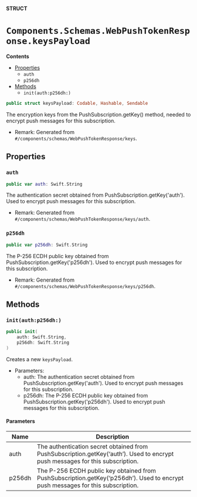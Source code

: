 **STRUCT**

# `Components.Schemas.WebPushTokenResponse.keysPayload`

**Contents**

- [Properties](#properties)
  - `auth`
  - `p256dh`
- [Methods](#methods)
  - `init(auth:p256dh:)`

```swift
public struct keysPayload: Codable, Hashable, Sendable
```

The encryption keys from the PushSubscription.getKey() method, needed to encrypt push messages for this subscription.

- Remark: Generated from `#/components/schemas/WebPushTokenResponse/keys`.

## Properties
### `auth`

```swift
public var auth: Swift.String
```

The authentication secret obtained from PushSubscription.getKey('auth'). Used to encrypt push messages for this subscription.

- Remark: Generated from `#/components/schemas/WebPushTokenResponse/keys/auth`.

### `p256dh`

```swift
public var p256dh: Swift.String
```

The P-256 ECDH public key obtained from PushSubscription.getKey('p256dh'). Used to encrypt push messages for this subscription.

- Remark: Generated from `#/components/schemas/WebPushTokenResponse/keys/p256dh`.

## Methods
### `init(auth:p256dh:)`

```swift
public init(
    auth: Swift.String,
    p256dh: Swift.String
)
```

Creates a new `keysPayload`.

- Parameters:
  - auth: The authentication secret obtained from PushSubscription.getKey('auth'). Used to encrypt push messages for this subscription.
  - p256dh: The P-256 ECDH public key obtained from PushSubscription.getKey('p256dh'). Used to encrypt push messages for this subscription.

#### Parameters

| Name | Description |
| ---- | ----------- |
| auth | The authentication secret obtained from PushSubscription.getKey(‘auth’). Used to encrypt push messages for this subscription. |
| p256dh | The P-256 ECDH public key obtained from PushSubscription.getKey(‘p256dh’). Used to encrypt push messages for this subscription. |